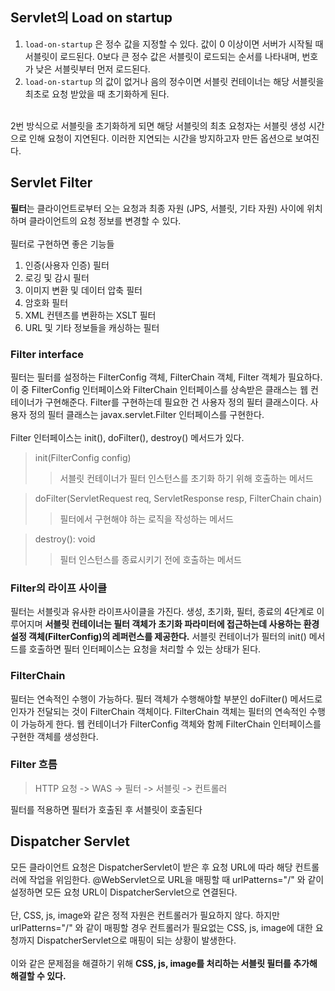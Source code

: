 ## Servlet의 Load on startup

1. `load-on-startup` 은 정수 값을 지정할 수 있다. 값이 0 이상이면 서버가 시작될 때 서블릿이 로드된다. 0보다 큰 정수 값은 서블릿이 로드되는 순서를 나타내며, 번호가 낮은 서블릿부터 먼저 로드된다.
2. `load-on-startup` 의 값이 없거나 음의 정수이면 서블릿 컨테이너는 해당 서블릿을 최초로 요청 받았을 때 초기화하게 된다.

<br>
2번 방식으로 서블릿을 초기화하게 되면 해당 서블릿의 최초 요청자는 서블릿 생성 시간으로 인해 요청이 지연된다. 이러한 지연되는 시간을 방지하고자 만든 옵션으로 보여진다.

## Servlet Filter

**필터**는 클라이언트로부터 오는 요청과 최종 자원 (JPS, 서블릿, 기타 자원) 사이에 위치하며 클라이언트의 요청 정보를 변경할 수 있다. <br>
<br>
필터로 구현하면 좋은 기능들
1. 인증(사용자 인증) 필터
2. 로깅 및 감시 필터
3. 이미지 변환 및 데이터 압축 필터
4. 암호화 필터
5. XML 컨텐츠를 변환하는 XSLT 필터
6. URL 및 기타 정보들을 캐싱하는 필터

### Filter interface

필터는 필터를 설정하는 FilterConfig 객체, FilterChain 객체, Filter 객체가 필요하다. <br>
이 중 FilterConfig 인터페이스와 FilterChain 인터페이스를 상속받은 클래스는 웹 컨테이너가 구현해준다. Filter를 구현하는데 필요한 건 사용자 정의 필터 클래스이다. 사용자 정의 필터 클래스는 javax.servlet.Filter 인터페이스를 구현한다. <br>
<br>
Filter 인터페이스는 init(), doFilter(), destroy() 메서드가 있다. <br>

> init(FilterConfig config)
>> 서블릿 컨테이너가 필터 인스턴스를 초기화 하기 위해 호출하는 메서드

> doFilter(ServletRequest req, ServletResponse resp, FilterChain chain)
>> 필터에서 구현해야 하는 로직을 작성하는 메서드

> destroy(): void
>> 필터 인스턴스를 종료시키기 전에 호출하는 메서드

### Filter의 라이프 사이클

필터는 서블릿과 유사한 라이프사이클을 가진다. 생성, 초기화, 필터, 종료의 4단계로 이루어지며 **서블릿 컨테이너는 필터 객체가 초기화 파라미터에 접근하는데 사용하는 환경설정 객체(FilterConfig)의 레퍼런스를 제공한다.** 서블릿 컨테이너가 필터의 init() 메서드를 호출하면 필터 인터페이스는 요청을 처리할 수 있는 상태가 된다.

### FilterChain

필터는 연속적인 수행이 가능하다. 필터 객체가 수행해야할 부분인 doFilter() 메서드로 인자가 전달되는 것이 FilterChain 객체이다. FilterChain 객체는 필터의 연속적인 수행이 가능하게 한다. 웹 컨테이너가 FilterConfig 객체와 함께 FilterChain 인터페이스를 구현한 객체를 생성한다.

### Filter 흐름

> HTTP 요청 -> WAS -> 필터 -> 서블릿 -> 컨트롤러

필터를 적용하면 필터가 호출된 후 서블릿이 호출된다

## Dispatcher Servlet

모든 클라이언트 요청은 DispatcherServlet이 받은 후 요청 URL에 따라 해당 컨트롤러에 작업을 위임한다. @WebServlet으로 URL을 매핑할 때 urlPatterns="/" 와 같이 설정하면 모든 요청 URL이 DispatcherServlet으로 연결된다. <br>
<br>
단, CSS, js, image와 같은 정적 자원은 컨트롤러가 필요하지 않다. 하지만 urlPatterns="/" 와 같이 매핑할 경우 컨트롤러가 필요없는 CSS, js, image에 대한 요청까지 DispatcherServlet으로 매핑이 되는 상황이 발생한다. <br>
<br>
이와 같은 문제점을 해결하기 위해 **CSS, js, image를 처리하는 서블릿 필터를 추가해 해결할 수 있다.**
